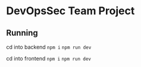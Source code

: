 # DevOpsSec Team Project

## Running

cd into backend
`npm i`
`npm run dev`

cd into frontend
`npm i`
`npm run dev`
